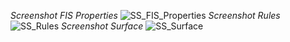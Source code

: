 *Screenshot FIS Properties*
![SS_FIS_Properties](https://user-images.githubusercontent.com/81207865/114546960-fc291180-9c87-11eb-89ad-5907464ab9c1.png)
*Screenshot Rules*
![SS_Rules](https://user-images.githubusercontent.com/81207865/114546966-fdf2d500-9c87-11eb-9cc7-5d9cf67ae9ab.png)
*Screenshot Surface*
![SS_Surface](https://user-images.githubusercontent.com/81207865/114546968-ff240200-9c87-11eb-8927-8c581636ce3e.png)


